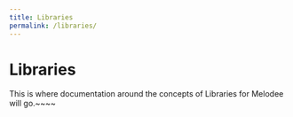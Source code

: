 ```yaml
---
title: Libraries
permalink: /libraries/
---
```


# Libraries

This is where documentation around the concepts of Libraries for Melodee will go.~~~~

